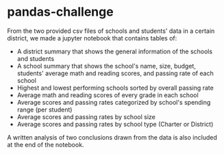 # pandas-challenge
From the two provided csv files of schools and students' data in a certain district, we made a jupyter notebook that contains tables of:
* A district summary that shows the general information of the schools and students
* A school summary that shows the school's name, size, budget, students' average math and reading scores, and passing rate of each school
* Highest and lowest performing schools sorted by overall passing rate
* Average math and reading scores of every grade in each school
* Average scores and passing rates categorized by school's spending range (per student)
* Average scores and passing rates by school size
* Average scores and passing rates by school type (Charter or District)

A written analysis of two conclusions drawn from the data is also included at the end of the notebook.
